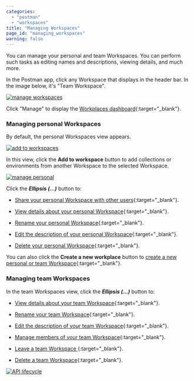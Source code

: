```yaml
---
categories:
  - "postman"
  - "workspaces"
title: "Managing Workspaces"
page_id: "managing_workspaces"
warning: false
---
```


You can manage your personal and team Workspaces. You can perform such tasks as editing names and descriptions, viewing details, and much more.

In the Postman app, click any Workspace that displays in the header bar. In the image below, it's "Team Workspace".

[![manage workspaces](https://s3.amazonaws.com/postman-static-getpostman-com/postman-docs/WS-mainScreen-teamenu.png)](https://s3.amazonaws.com/postman-static-getpostman-com/postman-docs/WS-mainScreen-teamenu.png)

Click "Manage" to display the [Workplaces dashboard](https://app.getpostman.com/dashboard){:target="_blank"}.

### Managing personal Workspaces

By default, the personal Workspaces view appears. 

[![add to workspaces](https://s3.amazonaws.com/postman-static-getpostman-com/postman-docs/WS-elipsis-menu-personal.png)](https://s3.amazonaws.com/postman-static-getpostman-com/postman-docs/WS-elipsis-menu-personal.png)

In this view, click the **Add to workspace** button to add collections or environments from another Workspace to the selected Workspace.

[![manage personal](https://s3.amazonaws.com/postman-static-getpostman-com/postman-docs/WS-add-to-WS.png)](https://s3.amazonaws.com/postman-static-getpostman-com/postman-docs/WS-add-to-WS.png)


Click the ***Ellipsis (...)*** button to:

* [Share your personal Workspace with other users](/docs/postman/workspaces/using_workspaces){:target="_blank"}.

* [View details about your personal Workspace](/docs/postman/workspaces/using_workspaces){:target="_blank"}.

* [Rename your personal Workspace](/docs/postman/workspaces/using_workspaces){:target="_blank"}.

* [Edit the description of your personal Workspace](/docs/postman/workspaces/using_workspaces){:target="_blank"}.

* [Delete your personal Workspace](/docs/postman/workspaces/using_workspaces){:target="_blank"}.

You can also click the **Create a new workplace** button to [create a new personal or team Workspace](/docs/postman/workspaces/creating_workspaces){:target="_blank"}.


### Managing team Workspaces

In the team Workspaces view, click the ***Ellipsis (...)*** button to:

* [View details about your team Workspace](/docs/postman/workspaces/using_workspaces){:target="_blank"}.

* [Rename your team Workspace](/docs/postman/workspaces/using_workspaces){:target="_blank"}.

* [Edit the description of your team Workspace](/docs/postman/workspaces/using_workspaces){:target="_blank"}.

* [Manage members of your team Workspace](/docs/postman/workspaces/using_workspaces){:target="_blank"}.

* [Leave a team Workspace ](/docs/postman/workspaces/using_workspaces){:target="_blank"}.

* [Delete a team Workspace](/docs/postman/workspaces/using_workspaces){:target="_blank"}. 

[![API lifecycle](https://s3.amazonaws.com/postman-static-getpostman-com/postman-docs/WS-elipsis-menu-team.png)](https://s3.amazonaws.com/postman-static-getpostman-com/postman-docs/WS-elipsis-menu-team.png)
